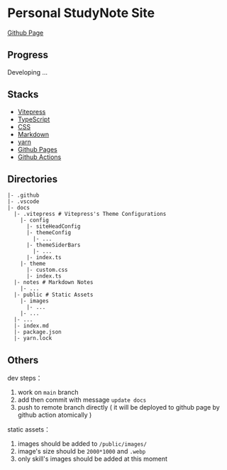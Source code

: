 # Personal StudyNote Site

[Github Page](https://github.com/BlaxBerry/my-studynotes)

## Progress

Developing ...

## Stacks

- [Vitepress]()
- [TypeScript]()
- [CSS]()
- [Markdown]()
- [yarn]()
- [Github Pages]()
- [Github Actions]()

## Directories

```shell
|- .github
|- .vscode
|- docs
  |- .vitepress # Vitepress's Theme Configurations
    |- config
      |- siteHeadConfig
      |- themeConfig
        |- ...
      |- themeSiderBars
        |- ...
      |- index.ts
    |- theme
      |- custom.css
      |- index.ts
  |- notes # Markdown Notes
    |- ...
  |- public # Static Assets
    |- images
      |- ...
    |- ...
  |- ...
  |- index.md
  |- package.json
  |- yarn.lock
```

## Others

dev steps：

1. work on `main` branch
2. add then commit with message `update docs`
3. push to remote branch directly ( it will be deployed to github page by github action atomically )

static assets：

1. images should be added to `/public/images/`
2. image's size should be `2000*1000` and `.webp`
3. only skill's images should be added at this moment
